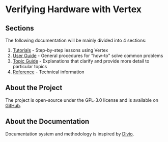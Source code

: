 # Verifying Hardware with Vertex

## Sections
The following documentation will be mainly divided into 4 sections:
1. [Tutorials](./tutorials/tutorials.md) - Step-by-step lessons using Vertex
2. [User Guide](./user/user.md) - General procedures for "how-to" solve common problems
3. [Topic Guide](./topic/topic.md) - Explanations that clarify and provide more detail to particular topics
4. [Reference](./reference/reference.md) - Technical information

## About the Project
The project is open-source under the GPL-3.0 license and is available on [GitHub](https://github.com/cdotrus/vertex).

## About the Documentation
Documentation system and methodology is inspired by [Divio](https://documentation.divio.com).
